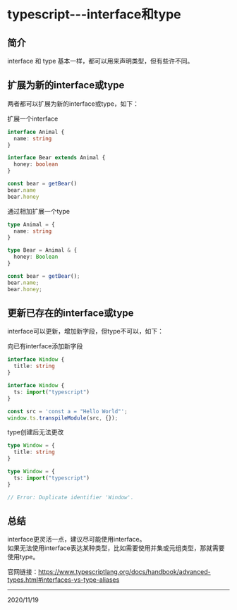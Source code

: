 # typescript---interface和type

## 简介
interface 和 type 基本一样，都可以用来声明类型，但有些许不同。  


## 扩展为新的interface或type
两者都可以扩展为新的interface或type，如下：  

扩展一个interface  
```typescript
interface Animal {
  name: string
}

interface Bear extends Animal {
  honey: boolean
}

const bear = getBear() 
bear.name
bear.honey
```

通过相加扩展一个type  
```typescript
type Animal = {
  name: string
}

type Bear = Animal & { 
  honey: Boolean 
}

const bear = getBear();
bear.name;
bear.honey;
```


## 更新已存在的interface或type
interface可以更新，增加新字段，但type不可以，如下：  

向已有interface添加新字段  
```typescript
interface Window {
  title: string
}

interface Window {
  ts: import("typescript")
}

const src = 'const a = "Hello World"';
window.ts.transpileModule(src, {});
```

type创建后无法更改  
```typescript
type Window = {
  title: string
}

type Window = {
  ts: import("typescript")
}

// Error: Duplicate identifier 'Window'.
```


## 总结
interface更灵活一点，建议尽可能使用interface。  
如果无法使用interface表达某种类型，比如需要使用并集或元组类型，那就需要使用type。  

官网链接：https://www.typescriptlang.org/docs/handbook/advanced-types.html#interfaces-vs-type-aliases  


---
2020/11/19  
